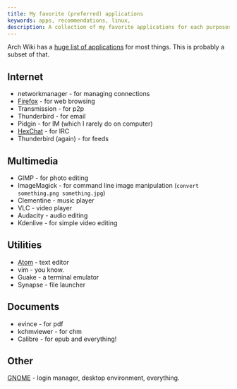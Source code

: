 ```yaml
---
title: My favorite (preferred) applications
keywords: apps, recommendations, linux,
description: A collection of my favorite applications for each purposes.
---
```

Arch Wiki has a [huge list of applications](https://wiki.archlinux.org/index.php/List_of_applications) for most things.
This is probably a subset of that.

## Internet ##
* networkmanager - for managing connections
* [Firefox](/firefox/) - for web browsing
* Transmission - for p2p
* Thunderbird - for email
* Pidgin - for IM (which I rarely do on computer)
* [HexChat](http://hexchat.github.io/) - for IRC
* Thunderbird (again) - for feeds

## Multimedia ##
* GIMP - for photo editing
* ImageMagick - for command line image manipulation (`convert something.png something.jpg`)
* Clementine - music player
* VLC - video player
* Audacity - audio editing
* Kdenlive - for simple video editing

## Utilities ##
* [Atom](http://atom.io/) - text editor
* vim - you know.
* Guake - a terminal emulator
* Synapse - file launcher

## Documents ##
* evince - for pdf
* kchmviewer - for chm
* Calibre - for epub and everything!


## Other ##
[GNOME](/gnome/) - login manager, desktop environment, everything. 
